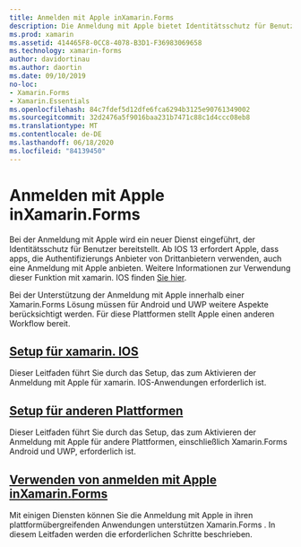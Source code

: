 ```yaml
---
title: Anmelden mit Apple inXamarin.Forms
description: Die Anmeldung mit Apple bietet Identitätsschutz für Benutzer und kann für plattformübergreifende Mobile Szenarien in implementiert werden Xamarin.Forms .
ms.prod: xamarin
ms.assetid: 414465F8-0CC8-4078-B3D1-F36983069658
ms.technology: xamarin-forms
author: davidortinau
ms.author: daortin
ms.date: 09/10/2019
no-loc:
- Xamarin.Forms
- Xamarin.Essentials
ms.openlocfilehash: 84c7fdef5d12dfe6fca6294b3125e90761349002
ms.sourcegitcommit: 32d2476a5f9016baa231b7471c88c1d4ccc08eb8
ms.translationtype: MT
ms.contentlocale: de-DE
ms.lasthandoff: 06/18/2020
ms.locfileid: "84139450"
---
```

# <a name="sign-in-with-apple-in-xamarinforms"></a>Anmelden mit Apple inXamarin.Forms

Bei der Anmeldung mit Apple wird ein neuer Dienst eingeführt, der Identitätsschutz für Benutzer bereitstellt. Ab IOS 13 erfordert Apple, dass apps, die Authentifizierungs Anbieter von Drittanbietern verwenden, auch eine Anmeldung mit Apple anbieten. Weitere Informationen zur Verwendung dieser Funktion mit xamarin. IOS finden [Sie hier](~/ios/platform/ios13/sign-in.md).

Bei der Unterstützung der Anmeldung mit Apple innerhalb einer Xamarin.Forms Lösung müssen für Android und UWP weitere Aspekte berücksichtigt werden. Für diese Plattformen stellt Apple einen anderen Workflow bereit.

## <a name="setup-for-xamarinios"></a>[Setup für xamarin. IOS](~/ios/platform/ios13/sign-in.md)

Dieser Leitfaden führt Sie durch das Setup, das zum Aktivieren der Anmeldung mit Apple für xamarin. IOS-Anwendungen erforderlich ist.

## <a name="setup-for-other-platforms"></a>[Setup für anderen Plattformen](setup.md)

Dieser Leitfaden führt Sie durch das Setup, das zum Aktivieren der Anmeldung mit Apple für andere Plattformen, einschließlich Xamarin.Forms Android und UWP, erforderlich ist.

## <a name="use-sign-in-with-apple-in-xamarinformsandroid-ios-sign-inmd"></a>[Verwenden von anmelden mit Apple inXamarin.Forms](android-ios-sign-in.md)

Mit einigen Diensten können Sie die Anmeldung mit Apple in ihren plattformübergreifenden Anwendungen unterstützen Xamarin.Forms . In diesem Leitfaden werden die erforderlichen Schritte beschrieben.
